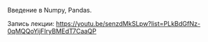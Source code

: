 Введение в Numpy, Pandas.

Запись лекции: https://youtu.be/senzdMkSLpw?list=PLkBdGfNz-0qMQQoYijFIryBMEdT7CaaQP
